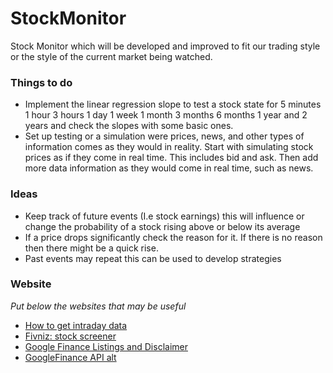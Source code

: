 # StockMonitor
Stock Monitor which will be developed and improved to fit our trading style or the style of the current market being watched. 


### Things to do
- Implement the linear regression slope to test a stock state for 5 minutes 1 hour 3 hours 1 day 1 week 1 month 3 months 6 months 1 year and 2 years and check the slopes with some basic ones.
- Set up testing or a simulation were prices, news, and other types of information comes as they would in reality. Start with simulating stock prices as if they come in real time. This includes bid and ask. Then add more data information as they would come in real time, such as news.  

### Ideas 
- Keep track of future events (I.e stock earnings) this will influence or change the probability of a stock rising above or below its average
- If a price drops significantly check the reason for it. If there is no reason then there might be a quick rise. 
- Past events may repeat this can be used to develop strategies

### Website 
*Put below the websites that may be useful*
- [How to get intraday data](https://www.quantshare.com/sa-426-6-ways-to-download-free-intraday-and-tick-data-for-the-us-stock-market)
- [Fivniz: stock screener](http://finviz.com)
- [Google Finance Listings and Disclaimer](https://www.google.com/intl/en/googlefinance/disclaimer/)
- [GoogleFinance API alt](http://stackoverflow.com/questions/10040954/alternative-to-google-finance-api)
